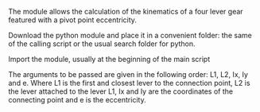 The module allows the calculation of the kinematics of a four lever gear featured with a pivot point eccentricity.

Download the python module and place it in a convenient folder: the same of the calling script or the usual search folder for python.

Import the module, usually at the beginning of the main script

The arguments to be passed are given in the following order: L1, L2, Ix, Iy and e. Where L1 is the first and closest lever to the connection point, 
L2 is the lever attached to the lever L1, Ix and Iy are the coordinates of the connecting point and e is the eccentricity.
